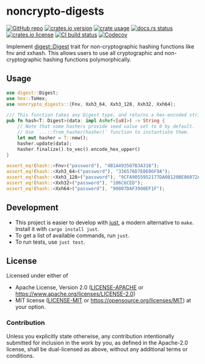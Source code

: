 # noncrypto-digests

[![GitHub repo](https://img.shields.io/badge/github-noncrypto--digests-8da0cb?logo=github)](https://github.com/nyurik/noncrypto-digests)
[![crates.io version](https://img.shields.io/crates/v/noncrypto-digests)](https://crates.io/crates/noncrypto-digests)
[![crate usage](https://img.shields.io/crates/d/noncrypto-digests)](https://crates.io/crates/noncrypto-digests)
[![docs.rs status](https://img.shields.io/docsrs/noncrypto-digests)](https://docs.rs/noncrypto-digests)
[![crates.io license](https://img.shields.io/crates/l/noncrypto-digests)](https://github.com/nyurik/noncrypto-digests/blob/main/LICENSE-APACHE)
[![CI build status](https://github.com/nyurik/noncrypto-digests/actions/workflows/ci.yml/badge.svg)](https://github.com/nyurik/noncrypto-digests/actions)
[![Codecov](https://img.shields.io/codecov/c/github/nyurik/noncrypto-digests)](https://app.codecov.io/gh/nyurik/noncrypto-digests)

Implement [digest::Digest](https://docs.rs/digest/latest/digest/trait.Digest.html) trait for non-cryptographic hashing functions like fnv and xxhash. This allows users to use all cryptographic and non-cryptographic hashing functions polymorphically.

## Usage

```rust
use digest::Digest;
use hex::ToHex;
use noncrypto_digests::{Fnv, Xxh3_64, Xxh3_128, Xxh32, Xxh64};

/// This function takes any Digest type, and returns a hex-encoded string.
pub fn hash<T: Digest>(data: impl AsRef<[u8]>) -> String {
    // Note that some hashers provide seed value set to 0 by default.
    // Use `...::from_hasher(hasher)` function to instantiate them.
    let mut hasher = T::new();
    hasher.update(data);
    hasher.finalize().to_vec().encode_hex_upper()
}

assert_eq!(hash::<Fnv>("password"), "4B1A493507B3A318");
assert_eq!(hash::<Xxh3_64>("password"), "336576D7E0E06F9A");
assert_eq!(hash::<Xxh3_128>("password"), "9CFA9055952177DA0B120BE86072A8F0");
assert_eq!(hash::<Xxh32>("password"), "106C6CED");
assert_eq!(hash::<Xxh64>("password"), "90007DAF3980EF1F");
```

## Development

* This project is easier to develop with [just](https://github.com/casey/just#readme), a modern alternative to `make`.
  Install it with `cargo install just`.
* To get a list of available commands, run `just`.
* To run tests, use `just test`.

## License

Licensed under either of

* Apache License, Version 2.0 ([LICENSE-APACHE](LICENSE-APACHE) or <https://www.apache.org/licenses/LICENSE-2.0>)
* MIT license ([LICENSE-MIT](LICENSE-MIT) or <https://opensource.org/licenses/MIT>)
  at your option.

### Contribution

Unless you explicitly state otherwise, any contribution intentionally
submitted for inclusion in the work by you, as defined in the
Apache-2.0 license, shall be dual-licensed as above, without any
additional terms or conditions.
